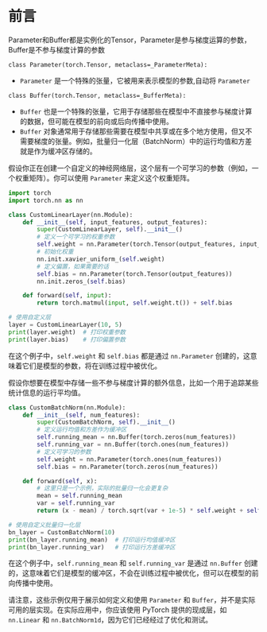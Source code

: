 # 前言

Parameter和Buffer都是实例化的Tensor，Parameter是参与梯度运算的参数，Buffer是不参与梯度计算的参数

`class Parameter(torch.Tensor, metaclass=_ParameterMeta):`

- `Parameter` 是一个特殊的张量，它被用来表示模型的参数,自动将 `Parameter` 

 `class Buffer(torch.Tensor, metaclass=_BufferMeta):`
 
- `Buffer` 也是一个特殊的张量，它用于存储那些在模型中不直接参与梯度计算的数据，但可能在模型的前向或后向传播中使用。
- `Buffer` 对象通常用于存储那些需要在模型中共享或在多个地方使用，但又不需要梯度的张量。例如，批量归一化层（BatchNorm）中的运行均值和方差就是作为缓冲区存储的。

假设你正在创建一个自定义的神经网络层，这个层有一个可学习的参数（例如，一个权重矩阵）。你可以使用 `Parameter` 来定义这个权重矩阵。


```python
import torch
import torch.nn as nn

class CustomLinearLayer(nn.Module):
    def __init__(self, input_features, output_features):
        super(CustomLinearLayer, self).__init__()
        # 定义一个可学习的权重参数
        self.weight = nn.Parameter(torch.Tensor(output_features, input_features))
        # 初始化权重
        nn.init.xavier_uniform_(self.weight)
        # 定义偏置，如果需要的话
        self.bias = nn.Parameter(torch.Tensor(output_features))
        nn.init.zeros_(self.bias)

    def forward(self, input):
        return torch.matmul(input, self.weight.t()) + self.bias

# 使用自定义层
layer = CustomLinearLayer(10, 5)
print(layer.weight)  # 打印权重参数
print(layer.bias)    # 打印偏置参数
```

在这个例子中，`self.weight` 和 `self.bias` 都是通过 `nn.Parameter` 创建的，这意味着它们是模型的参数，将在训练过程中被优化。


假设你想要在模型中存储一些不参与梯度计算的额外信息，比如一个用于追踪某些统计信息的运行平均值。

```python
class CustomBatchNorm(nn.Module):
    def __init__(self, num_features):
        super(CustomBatchNorm, self).__init__()
        # 定义运行均值和方差作为缓冲区
        self.running_mean = nn.Buffer(torch.zeros(num_features))
        self.running_var = nn.Buffer(torch.ones(num_features))
        # 定义可学习的参数
        self.weight = nn.Parameter(torch.ones(num_features))
        self.bias = nn.Parameter(torch.zeros(num_features))

    def forward(self, x):
        # 这里只是一个示例，实际的批量归一化会更复杂
        mean = self.running_mean
        var = self.running_var
        return (x - mean) / torch.sqrt(var + 1e-5) * self.weight + self.bias

# 使用自定义批量归一化层
bn_layer = CustomBatchNorm(10)
print(bn_layer.running_mean)  # 打印运行均值缓冲区
print(bn_layer.running_var)   # 打印运行方差缓冲区
```

在这个例子中，`self.running_mean` 和 `self.running_var` 是通过 `nn.Buffer` 创建的，这意味着它们是模型的缓冲区，不会在训练过程中被优化，但可以在模型的前向传播中使用。

请注意，这些示例仅用于展示如何定义和使用 `Parameter` 和 `Buffer`，并不是实际可用的层实现。在实际应用中，你应该使用 PyTorch 提供的现成层，如 `nn.Linear` 和 `nn.BatchNorm1d`，因为它们已经经过了优化和测试。


